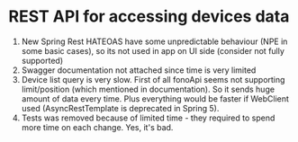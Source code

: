 # REST API for accessing devices data


1. New Spring Rest HATEOAS have some unpredictable behaviour (NPE in some basic cases), so its not used in app on UI side (consider not fully supported)
1. Swagger documentation not attached since time is very limited
1. Device list query is very slow. First of all fonoApi seems not supporting limit/position (which mentioned in documentation). So it sends huge amount of data every time. Plus everything would be faster if WebClient used (AsyncRestTemplate is deprecated in Spring 5).
1. Tests was removed because of limited time - they required to spend more time on each change. Yes, it's bad. 